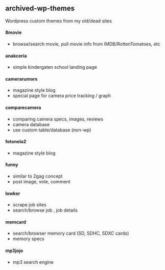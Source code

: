## archived-wp-themes

Wordpress custom themes from my old/dead sites

#### 8movie
- browse/search movie, pull movie info from IMDB/RottenTomatoes, etc

#### anakceria
- simple kindergaten school landing page

#### camerarumors
- magazine style blog
- special page for camera price tracking / graph

#### comparecamera
- comparing camera specs, images, reviews
- camera database 
- use custom table/database (non-wp)

#### fotonela2
- magazine style blog

#### funny
- similar to 2gag concept
- post image, vote, comment

#### lowker
- scrape job sites
- search/browse job , job details

#### memcard
- search/browser memory card (SD, SDHC, SDXC cards)
- memory specs

#### mp3jojo
- mp3 search engine
